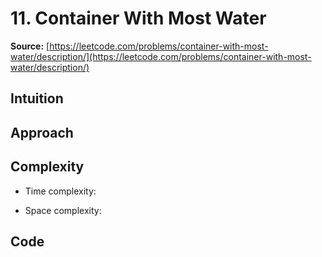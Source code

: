 # 11. Container With Most Water
**Source:** [https://leetcode.com/problems/container-with-most-water/description/](https://leetcode.com/problems/container-with-most-water/description/)

## Intuition
<!-- Describe your first thoughts on how to solve this problem. -->

## Approach
<!-- Describe your approach to solving the problem. -->

## Complexity
- Time complexity:
<!-- Add your time complexity here, e.g. $$O(n)$$ -->

- Space complexity:
<!-- Add your space complexity here, e.g. $$O(n)$$ -->

## Code
``` java linenums="1"

```